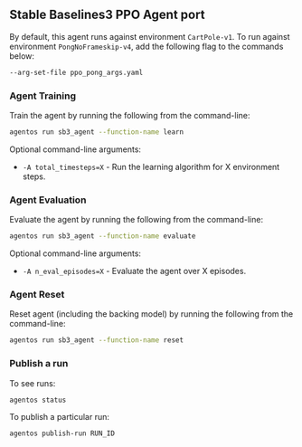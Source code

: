 ## Stable Baselines3 PPO Agent port

By default, this agent runs against environment `CartPole-v1`.  To run against
environment `PongNoFrameskip-v4`, add the following flag to the commands below:

```bash
--arg-set-file ppo_pong_args.yaml
```


### Agent Training

Train the agent by running the following from the command-line:

```bash
agentos run sb3_agent --function-name learn
```

Optional command-line arguments:

* `-A total_timesteps=X` - Run the learning algorithm for X environment steps.


### Agent Evaluation

Evaluate the agent by running the following from the command-line:

```bash
agentos run sb3_agent --function-name evaluate
```

Optional command-line arguments:

* `-A n_eval_episodes=X` - Evaluate the agent over X episodes.


### Agent Reset

Reset agent (including the backing model) by running the following from the
command-line:

```bash
agentos run sb3_agent --function-name reset
```

### Publish a run

To see runs:

```bash
agentos status
```

To publish a particular run:


```bash
agentos publish-run RUN_ID
```
